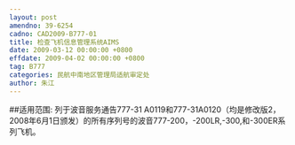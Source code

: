 ```yaml
---
layout: post
amendno: 39-6254
cadno: CAD2009-B777-01
title: 检查飞机信息管理系统AIMS
date: 2009-03-12 00:00:00 +0800
effdate: 2009-04-02 00:00:00 +0800
tag: B777
categories: 民航中南地区管理局适航审定处
author: 朱江
---
```


##适用范围:
列于波音服务通告777-31 A0119和777-31A0120（均是修改版2，2008年6月1日颁发）的所有序列号的波音777-200，-200LR,-300,和-300ER系列飞机。

